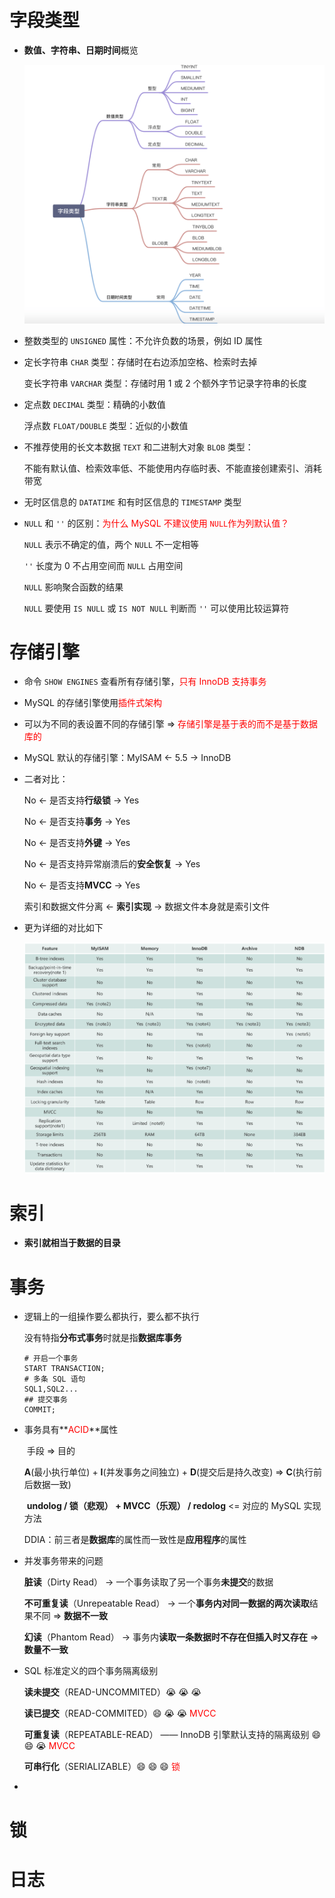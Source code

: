 # 字段类型

- **数值、字符串、日期时间**概览

  ![mysql_data_types](./assets/mysql_data_types.png)

- 整数类型的 `UNSIGNED` 属性：不允许负数的场景，例如 ID 属性

- 定长字符串 `CHAR` 类型：存储时在右边添加空格、检索时去掉

  变长字符串 `VARCHAR` 类型：存储时用 1 或 2 个额外字节记录字符串的长度

- 定点数 `DECIMAL` 类型：精确的小数值

  浮点数 `FLOAT/DOUBLE` 类型：近似的小数值

- 不推荐使用的长文本数据 `TEXT` 和二进制大对象 `BLOB` 类型：

  不能有默认值、检索效率低、不能使用内存临时表、不能直接创建索引、消耗带宽

- 无时区信息的 `DATATIME` 和有时区信息的 `TIMESTAMP` 类型

- `NULL` 和 `''` 的区别：<font color=red>为什么 MySQL 不建议使用 `NULL`作为列默认值？</font>

  `NULL` 表示不确定的值，两个 `NULL` 不一定相等

  `''` 长度为 0 不占用空间而 `NULL` 占用空间

  `NULL` 影响聚合函数的结果

  `NULL` 要使用 `IS NULL` 或 `IS NOT NULL` 判断而 `''` 可以使用比较运算符

# 存储引擎

- 命令 `SHOW ENGINES` 查看所有存储引擎，<font color=red>只有 InnoDB 支持事务</font>

-  MySQL 的存储引擎使用<font color=red>插件式架构</font>

- 可以为不同的表设置不同的存储引擎 => <font color=red>存储引擎是基于表的而不是基于数据库的</font>

- MySQL 默认的存储引擎：MyISAM <- 5.5 -> InnoDB

- 二者对比：

  No <- 是否支持**行级锁** -> Yes

  No <- 是否支持**事务** -> Yes

  No <- 是否支持**外键** -> Yes

  No <- 是否支持异常崩溃后的**安全恢复** -> Yes

  No <- 是否支持**MVCC** -> Yes

  索引和数据文件分离 <- **索引实现** -> 数据文件本身就是索引文件

- 更为详细的对比如下

  ![comparison_of_common_mysql_storage_engines](./assets/comparison_of_common_mysql_storage_engines.png)

# 索引

- **索引就相当于数据的目录**

# 事务

- 逻辑上的一组操作要么都执行，要么都不执行

  没有特指**分布式事务**时就是指**数据库事务**

  ```mysql
  # 开启一个事务
  START TRANSACTION;
  # 多条 SQL 语句
  SQL1,SQL2...
  ## 提交事务
  COMMIT;
  ```

- 事务具有**<font color=red>ACID</font>**属性

  

  ​                                                     手段                                    =>                                     目的

  **A**(最小执行单位) + **I**(并发事务之间独立) + **D**(提交后是持久改变) => **C**(执行前后数据一致) 

  ​      **undolog    /   锁（悲观） + MVCC（乐观）   /      redolog**       <= 对应的 MySQL 实现方法

  

  DDIA：前三者是**数据库**的属性而一致性是**应用程序**的属性

- 并发事务带来的问题

  **脏读**（Dirty Read） -> 一个事务读取了另一个事务**未提交**的数据

  **不可重复读**（Unrepeatable Read） -> 一个**事务内对同一数据的两次读取**结果不同 => **数据不一致**

  **幻读**（Phantom Read） -> 事务内**读取一条数据时不存在但插入时又存在** => **数量不一致**

- SQL 标准定义的四个事务隔离级别

  **读未提交**（READ-UNCOMMITED）:sob: :sob: :sob:

  **读已提交**（READ-COMMITED）:smile: :sob: :sob: <font color=red>MVCC</font>

  **可重复读**（REPEATABLE-READ） —— InnoDB 引擎默认支持的隔离级别 :smile: :smile: :sob: <font color=red>MVCC</font>

  **可串行化**（SERIALIZABLE）:smile: :smile: :smile: <font color=red>锁</font>

- 

# 锁



# 日志

